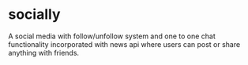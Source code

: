 # socially

A social media with follow/unfollow system
and one to one chat functionality incorporated
with news api where users can post or share
anything with friends.
